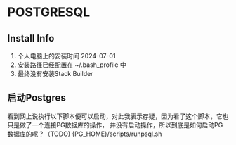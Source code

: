# POSTGRESQL

## Install Info
1. 个人电脑上的安装时间 2024-07-01
2. 安装路径已经配置在 ~/.bash_profile 中
3. 最终没有安装Stack Builder

## 启动Postgres
看到网上说执行以下脚本便可以启动，对此我表示存疑，因为看了这个脚本，它也只是做了一个连接PG数据库的操作，
并没有启动操作，所以到底是如何启动PG数据库的呢？（TODO)
{PG_HOME}/scripts/runpsql.sh






